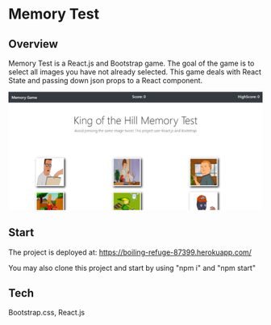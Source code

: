 # Memory Test

## Overview
Memory Test is a React.js and Bootstrap game. The goal of the game is to select all images you have not already selected. This game deals with React State and passing down json props to a React component.


<img src="/src/assets/memoryGame.jpg"/>



## Start
The project is deployed at: https://boiling-refuge-87399.herokuapp.com/

You may also clone this project and start by using "npm i" and "npm start"


## Tech
Bootstrap.css, React.js
